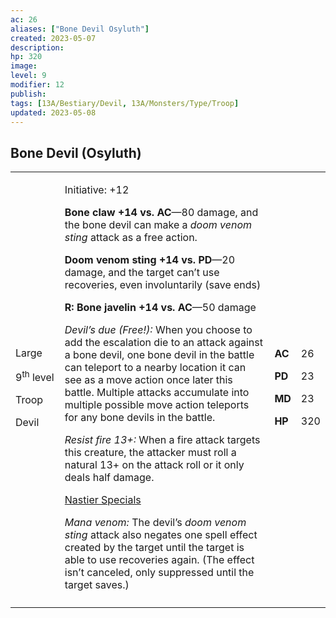 ```yaml
---
ac: 26
aliases: ["Bone Devil Osyluth"]
created: 2023-05-07
description: 
hp: 320
image: 
level: 9
modifier: 12
publish: 
tags: [13A/Bestiary/Devil, 13A/Monsters/Type/Troop]
updated: 2023-05-08
---
```


## Bone Devil (Osyluth)

<table>
<colgroup>
<col style="width: 16%" />
<col style="width: 71%" />
<col style="width: 5%" />
<col style="width: 6%" />
</colgroup>
<tbody>
<tr class="odd">
<td><p>Large</p>
<p>9<sup>th</sup> level</p>
<p>Troop</p>
<p>Devil</p></td>
<td><p>Initiative: +12</p>
<p><strong>Bone claw +14 vs. AC</strong>—80 damage, and the bone devil
can make a <em>doom venom sting</em> attack as a free action.</p>
<p><strong>Doom venom sting +14 vs. PD</strong>—20 damage, and the
target can’t use recoveries, even involuntarily (save ends)</p>
<p><strong>R: Bone javelin +14 vs. AC</strong>—50 damage</p>
<p><em>Devil’s due (Free!):</em> When you choose to add the escalation
die to an attack against a bone devil, one bone devil in the battle can
teleport to a nearby location it can see as a move action once later
this battle. Multiple attacks accumulate into multiple possible move
action teleports for any bone devils in the battle.</p>
<p><em>Resist fire 13+:</em> When a fire attack targets this creature,
the attacker must roll a natural 13+ on the attack roll or it only deals
half damage.</p>
<p><u>Nastier Specials</u></p>
<p><em>Mana venom:</em> The devil’s <em>doom venom sting</em> attack
also negates one spell effect created by the target until the target is
able to use recoveries again. (The effect isn’t canceled, only
suppressed until the target saves.)</p></td>
<td><p><strong>AC</strong></p>
<p><strong>PD</strong></p>
<p><strong>MD</strong></p>
<p><strong>HP</strong></p></td>
<td><p>26</p>
<p>23</p>
<p>23</p>
<p>320</p></td>
</tr>
<tr class="even">
<td></td>
<td></td>
<td></td>
<td></td>
</tr>
</tbody>
</table>
